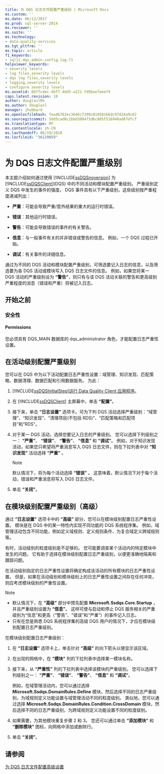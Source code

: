 ```yaml
---
title: 为 DQS 日志文件配置严重级别 | Microsoft Docs
ms.custom: ''
ms.date: 06/13/2017
ms.prod: sql-server-2014
ms.reviewer: ''
ms.suite: ''
ms.technology:
- data-quality-services
ms.tgt_pltfrm: ''
ms.topic: article
f1_keywords:
- sql12.dqs.admin.config.log.f1
helpviewer_keywords:
- severity levels
- log files,severity levels
- dqs log files,severity levels
- logging,severity levels
- configure severity levels
ms.assetid: 66ffcdec-4bf7-4dd5-a221-fd9baefeeef4
caps.latest.revision: 10
author: douglaslMS
ms.author: douglasl
manager: jhubbard
ms.openlocfilehash: fea4b763ec3646c7299c01058166dc97d24a9c62
ms.sourcegitcommit: 5dd5cad0c1bbd308471d6c885f516948ad67dfcf
ms.translationtype: MT
ms.contentlocale: zh-CN
ms.lasthandoff: 06/19/2018
ms.locfileid: "36129059"
---
```

# <a name="configure-severity-levels-for-dqs-log-files"></a>为 DQS 日志文件配置严重级别
  本主题介绍如何通过使用 [!INCLUDE[ssDQSnoversion](../includes/ssdqsnoversion-md.md)] 为 [!INCLUDE[ssDQSClient](../includes/ssdqsclient-md.md)](DQS) 中的不同活动和模块配置严重级别。 严重级别定义 DQS 中发生的事件的强度。 DQS 事件具有以下严重级别，这些级别按严重程度递减列出：  
  
-   **严重**：可能会导致严重/意外结果的重大的运行时错误。  
  
-   **错误**：其他运行时错误。  
  
-   **警告**：可能会导致错误的事件的有关警告。  
  
-   **信息**：与一般事件有关的并非错误或警告的信息。 例如，一个 DQS 过程已开始。  
  
-   **调试**：有关事件的详细信息。  
  
 通过为不同的 DQS 活动和模块配置严重级别，可筛选要记入日志的信息，以及筛选要为各 DQS 活动或模块写入 DQS 日志文件的信息。 例如，如果您将某一 DQS 活动的严重级别设为 **“警告”**，则只有与该 DQS 活动关联的警告和更高级别严重程度的消息（错误和严重）将被记入日志。  
  
##  <a name="BeforeYouBegin"></a> 开始之前  
  
###  <a name="Security"></a> 安全性  
  
####  <a name="Permissions"></a> Permissions  
 您必须具有 DQS_MAIN 数据库的 dqs_administrator 角色，才能配置日志严重性设置。  
  
##  <a name="ConfigureActivity"></a> 在活动级别配置严重级别  
 您可以在 DQS 中为以下活动配置日志严重性设置：域管理、知识发现、匹配策略、数据清理、数据匹配和引用数据服务。 为此：  
  
1.  [!INCLUDE[ssDQSInitialStep](../includes/ssdqsinitialstep-md.md)][运行 Data Quality Client 应用程序](../../2014/data-quality-services/run-the-data-quality-client-application.md)。  
  
2.  在 [!INCLUDE[ssDQSClient](../includes/ssdqsclient-md.md)] 主屏幕中，单击 **“配置”**。  
  
3.  接下来，单击 **“日志设置”** 选项卡。可为下列 DQS 活动选择严重级别：“域管理”、“知识发现”、“清理项目(不包括 RDS)”、“匹配策略和匹配项目”和“RDS”。  
  
4.  对于某一 DQS 活动，选择您要记入日志的严重级别。 您可以选择下列级别之一： **“严重”**、 **“错误”**、 **“警告”**、 **“信息”** 和 **“调试”**。 例如，对于知识发现活动，如果您只希望将严重消息写入 DQS 日志文件，则在下拉列表中对 **“知识发现”** 活动选择 **“严重”** 。  
  
    > [!NOTE]  
    >  默认情况下，将为每个活动选择 **“错误”** 。 这意味着，默认情况下对于每个活动，错误和严重消息将写入 DQS 日志文件。  
  
5.  单击 **“关闭”**。  
  
##  <a name="ConfigureModule"></a> 在模块级别配置严重级别（高级）  
 通过 **“日志设置”** 选项卡中的 **“高级”** 部分，您可以在模块级别配置日志严重性设置。 模块是在 DQS 中的某一特性内实现不同功能的 DQS 系统程序集。 例如，域管理活动包含不同功能，例如定义域规则、定义规则条件、为复合域定义跨域规则等。  
  
 有时，活动级别的粒度级别是不足够的。 您可能要调查某个活动内的特定模块中发生的问题。 它有助于选择在模块级别配置日志严重级别，以便更准确地隔离和跟踪问题。  
  
 在活动级别指定的日志严重性设置将确定构成该活动的所有模块的日志严重性设置。 但是，如果在活动级别和模块级别上的日志严重性设置之间存在任何冲突，则应考虑模块级别的严重性设置。  
  
> [!NOTE]  
>  -   默认情况下，在 **“高级”** 部分中预先配置 **Microsoft.Ssdqs.Core.Startup** ，并且严重级别设置为 **“信息”**。 这样可使与启动和停止 DQS 服务相关的严重级别为“信息”和更高（“警告”、“错误”和“严重”）的事件记入日志。  
> -   只有在您是熟悉 DQS 系统程序集的高级 DQS 用户的情况下，才应在模块级别配置日志严重级别。  
  
 在模块级别配置日志严重级别：  
  
1.  在 **“日志设置”** 选项卡上，单击针对 **“高级”** 的向下箭头以便显示该区域。  
  
2.  在出现的网格中，在 **“模块”** 列的下拉列表中选择某一模块名称。  
  
3.  接下来，从 **“严重性”** 列的下拉列表中选择该模块的严重级别。 您可以选择下列级别之一： **“严重”**、 **“错误”**、 **“警告”**、 **“信息”** 和 **“调试”**。  
  
     例如，在域管理活动内，您可以通过选择 **Microsoft.Ssdqs.DomainRules.Define** 模块，然后选择不同的日志严重级别，为域规则定义功能设置与域管理活动不同的粒度级别。 类似地，您可以通过选择 **Microsoft.Ssdqs.DomainRules.Condition.CrossDomain** 模块，然后选择不同的日志严重级别，为跨域规则定义功能设置不同的粒度级别。  
  
4.  如果需要，为其他模块重复步骤 2 和 3。 您还可以通过单击 **“添加模块”** 和 **“删除模块”** 图标，向网格中添加或删除行。  
  
5.  单击 **“关闭”**。  
  
## <a name="see-also"></a>请参阅  
 [为 DQS 日志文件配置高级设置](../../2014/data-quality-services/configure-advanced-settings-for-dqs-log-files.md)  
  
  